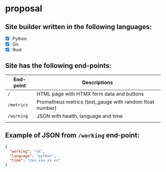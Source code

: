 # proposal

## Site builder written in the following languages:

- [x] Python
- [x] Go
- [x] Rust

## Site has the following end-points:

| End-point  | Descriptions                                             |
| ---------- | -------------------------------------------------------- |
| `/`        | HTML page with HTMX form data and buttons                |
| `/metrics` | Prometheus metrics (test_gauge with random float number) |
| `/working` | JSON with health, language and time                      |
|            |                                                          |

## Example of JSON from `/working` end-point:

```json
{
  "working": "ok",
  "language": "python",
  "time": "xxx xxx xx xx"
}
```
